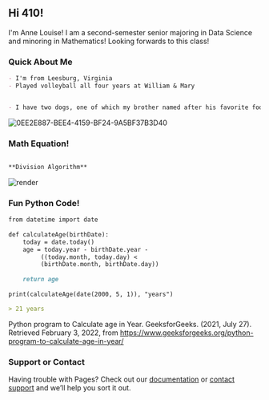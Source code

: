 ## Hi 410!

I'm Anne Louise! I am a second-semester senior majoring in Data Science and minoring in Mathematics! Looking forwards to this class!


### Quick About Me


```markdown
- I'm from Leesburg, Virginia
- Played volleyball all four years at William & Mary


- I have two dogs, one of which my brother named after his favorite food, Taco🌮! Here she is:

```
![0EE2E887-BEE4-4159-BF24-9A5BF37B3D40](https://user-images.githubusercontent.com/71660299/152415509-01cd4413-3651-4cf6-ab1f-0baad007b5a2.JPG)


### Math Equation!
```markdown

**Division Algorithm**
```
![render](https://user-images.githubusercontent.com/71660299/152415828-f57550c2-e482-450a-a7b2-96d1822a1d38.png)




### Fun Python Code!
```markdown
from datetime import date
 
def calculateAge(birthDate):
    today = date.today()
    age = today.year - birthDate.year -
         ((today.month, today.day) <
         (birthDate.month, birthDate.day))
 
    return age
     
print(calculateAge(date(2000, 5, 1)), "years")

> 21 years

```
Python program to Calculate age in Year. GeeksforGeeks. (2021, July 27). Retrieved February 3, 2022, from https://www.geeksforgeeks.org/python-program-to-calculate-age-in-year/ 


### Support or Contact

Having trouble with Pages? Check out our [documentation](https://docs.github.com/categories/github-pages-basics/) or [contact support](https://support.github.com/contact) and we’ll help you sort it out.
